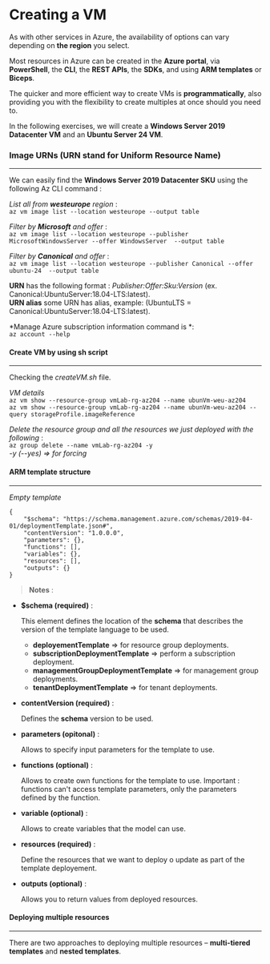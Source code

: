 # Creating a VM

As with other services in Azure, the availability of options can vary depending on **the region** you select. 

Most resources in Azure can be created in the **Azure portal**, via 
**PowerShell**, the **CLI**, the **REST APIs**, the **SDKs**, and using **ARM templates** or **Biceps**. 

The quicker and more efficient way to create VMs is **programmatically**, also providing you with the flexibility to create multiples at once should you need to. 

In the following exercises, we will create a **Windows Server 2019 Datacenter VM** and an **Ubuntu Server 24 VM**.

### Image URNs (URN stand for Uniform Resource Name)
----
We can easily find the **Windows Server 2019 Datacenter SKU** using the following Az CLI command :

*List all from **westeurope** region* :\
``` az vm image list --location westeurope --output table ```

*Filter by **Microsoft** and offer* :\
``` az vm image list --location westeurope --publisher MicrosoftWindowsServer --offer WindowsServer  --output table ```

*Filter by **Canonical** and offer* :\
``` az vm image list --location westeurope --publisher Canonical --offer ubuntu-24  --output table ```

**URN** has the following format : *Publisher:Offer:Sku:Version* (ex. Canonical:UbuntuServer:18.04-LTS:latest).\
**URN alias** some URN has alias, example:  (UbuntuLTS = Canonical:UbuntuServer:18.04-LTS:latest).

*Manage Azure subscription information command is *:\
```az account --help```

#### Create VM by using sh script
----
Checking the *createVM.sh* file.

*VM details*\
```az vm show --resource-group vmLab-rg-az204 --name ubunVm-weu-az204 ```\
```az vm show --resource-group vmLab-rg-az204 --name ubunVm-weu-az204 --query storageProfile.imageReference```

*Delete the resource group and all the resources we just deployed with the following* :\
```az group delete --name vmLab-rg-az204 -y```\
*-y (--yes) => for forcing*

#### ARM template structure
----
*Empty template*

```
{
    "$schema": "https://schema.management.azure.com/schemas/2019-04-01/deploymentTemplate.json#",
    "contentVersion": "1.0.0.0",
    "parameters": {},
    "functions": [],
    "variables": {},
    "resources": [],
    "outputs": {}
}
```

> **Notes** :
- **$schema (required)** :

    This element defines the location of the **schema** that describes the version of the template language to be used.
    - **deployementTemplate** => for resource group deployments.
    - **subscriptionDeploymentTemplate** => perform a subscription deployment.
    - **managementGroupDeploymentTemplate** => for management group deployments.
    - **tenantDeploymentTemplate** => for tenant deployments.
- **contentVersion (required)** :

    Defines the **schema** version to be used. 
- **parameters (opitonal)** :

    Allows to specify input parameters for the template to use.
- **functions (optional)** :

    Allows to create own functions for the template to use. Important : functions can't access template parameters, only the parameters defined by the function.
- **variable (optional)** : 

    Allows to create variables that the model can use.
- **resources (required)** :

    Define the resources that we want to deploy o update as part of the template deployement.
- **outputs (optional)** :

    Allows you to return values from deployed resources.

#### Deploying multiple resources
----
There are two approaches to deploying multiple resources – **multi-tiered templates** and **nested templates**. 
